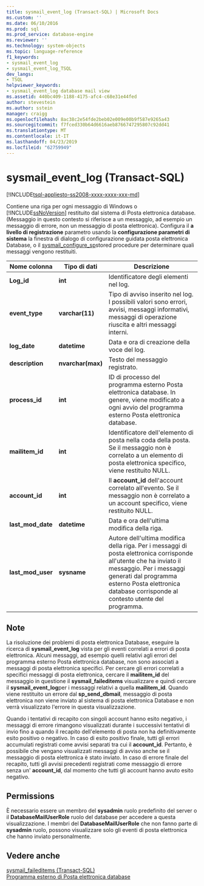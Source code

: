```yaml
---
title: sysmail_event_log (Transact-SQL) | Microsoft Docs
ms.custom: ''
ms.date: 06/10/2016
ms.prod: sql
ms.prod_service: database-engine
ms.reviewer: ''
ms.technology: system-objects
ms.topic: language-reference
f1_keywords:
- sysmail_event_log
- sysmail_event_log_TSQL
dev_langs:
- TSQL
helpviewer_keywords:
- sysmail_event_log database mail view
ms.assetid: 440bc409-1188-4175-afc4-c68e31e44fed
author: stevestein
ms.author: sstein
manager: craigg
ms.openlocfilehash: 8ac38c2e54fde2beb02e009e00b9f587e9265a43
ms.sourcegitcommit: f7fced330b64d6616aeb8766747295807c92dd41
ms.translationtype: MT
ms.contentlocale: it-IT
ms.lasthandoff: 04/23/2019
ms.locfileid: "62759949"
---
```

# <a name="sysmaileventlog-transact-sql"></a>sysmail_event_log (Transact-SQL)
[!INCLUDE[tsql-appliesto-ss2008-xxxx-xxxx-xxx-md](../../includes/tsql-appliesto-ss2008-xxxx-xxxx-xxx-md.md)]

  Contiene una riga per ogni messaggio di Windows o [!INCLUDE[ssNoVersion](../../includes/ssnoversion-md.md)] restituito dal sistema di Posta elettronica database. (Messaggio in questo contesto si riferisce a un messaggio, ad esempio un messaggio di errore, non un messaggio di posta elettronica). Configura il **a livello di registrazione** parametro usando la **configurazione parametri di sistema** la finestra di dialogo di configurazione guidata posta elettronica Database, o il [sysmail_configure_sp](../../relational-databases/system-stored-procedures/sysmail-configure-sp-transact-sql.md)stored procedure per determinare quali messaggi vengono restituiti.  
  
|Nome colonna|Tipo di dati|Descrizione|  
|-----------------|---------------|-----------------|  
|**Log_id**|**int**|Identificatore degli elementi nel log.|  
|**event_type**|**varchar(11)**|Tipo di avviso inserito nel log. I possibili valori sono errori, avvisi, messaggi informativi, messaggi di operazione riuscita e altri messaggi interni.|  
|**log_date**|**datetime**|Data e ora di creazione della voce del log.|  
|**description**|**nvarchar(max)**|Testo del messaggio registrato.|  
|**process_id**|**int**|ID di processo del programma esterno Posta elettronica database. In genere, viene modificato a ogni avvio del programma esterno Posta elettronica database.|  
|**mailitem_id**|**int**|Identificatore dell'elemento di posta nella coda della posta. Se il messaggio non è correlato a un elemento di posta elettronica specifico, viene restituito NULL.|  
|**account_id**|**int**|Il **account_id** dell'account correlato all'evento. Se il messaggio non è correlato a un account specifico, viene restituito NULL.|  
|**last_mod_date**|**datetime**|Data e ora dell'ultima modifica della riga.|  
|**last_mod_user**|**sysname**|Autore dell'ultima modifica della riga. Per i messaggi di posta elettronica corrisponde all'utente che ha inviato il messaggio. Per i messaggi generati dal programma esterno Posta elettronica database corrisponde al contesto utente del programma.|  
  
## <a name="remarks"></a>Note  
 La risoluzione dei problemi di posta elettronica Database, eseguire la ricerca di **sysmail_event_log** vista per gli eventi correlati a errori di posta elettronica. Alcuni messaggi, ad esempio quelli relativi agli errori del programma esterno Posta elettronica database, non sono associati a messaggi di posta elettronica specifici. Per cercare gli errori correlati a specifici messaggi di posta elettronica, cercare il **mailitem_id** del messaggio in questione il **sysmail_faileditems** visualizzare e quindi cercare il **sysmail_event_log**per i messaggi relativi a quella **mailitem_id**. Quando viene restituito un errore dal **sp_send_dbmail**, messaggio di posta elettronica non viene inviato al sistema di posta elettronica Database e non verrà visualizzato l'errore in questa visualizzazione.  
  
 Quando i tentativi di recapito con singoli account hanno esito negativo, i messaggi di errore rimangono visualizzati durante i successivi tentativi di invio fino a quando il recapito dell'elemento di posta non ha definitivamente esito positivo o negativo. In caso di esito positivo finale, tutti gli errori accumulati registrati come avvisi separati tra cui il **account_id**. Pertanto, è possibile che vengano visualizzati messaggi di avviso anche se il messaggio di posta elettronica è stato inviato. In caso di errore finale del recapito, tutti gli avvisi precedenti registrati come messaggio di errore senza un' **account_id**, dal momento che tutti gli account hanno avuto esito negativo.  
  
## <a name="permissions"></a>Permissions  
 È necessario essere un membro del **sysadmin** ruolo predefinito del server o il **DatabaseMailUserRole** ruolo del database per accedere a questa visualizzazione. I membri del **DatabaseMailUserRole** che non fanno parte di **sysadmin** ruolo, possono visualizzare solo gli eventi di posta elettronica che hanno inviato personalmente.  
  
## <a name="see-also"></a>Vedere anche  
 [sysmail_faileditems &#40;Transact-SQL&#41;](../../relational-databases/system-catalog-views/sysmail-faileditems-transact-sql.md)   
 [Programma esterno di Posta elettronica database](../../relational-databases/database-mail/database-mail-external-program.md)  
  
  

